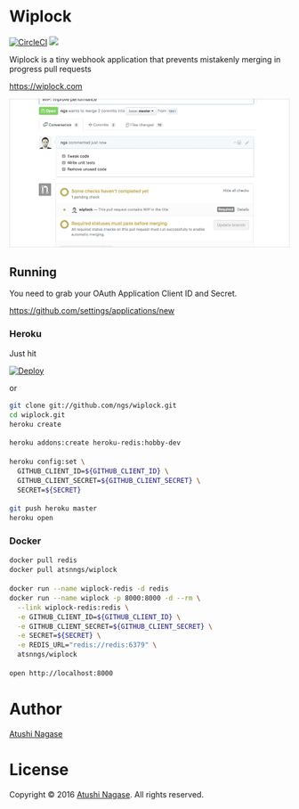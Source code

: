 Wiplock
=======

[![CircleCI](https://circleci.com/gh/ngs/wiplock.svg?style=svg&circle-token=5420dff80ec6221981e5055999bf59705a25b696)](https://circleci.com/gh/ngs/wiplock)
[![](https://img.shields.io/docker/automated/atsnngs/wiplock.svg)](https://hub.docker.com/r/atsnngs/wiplock/)

Wiplock is a tiny webhook application that prevents mistakenly merging in progress pull requests

https://wiplock.com

![](https://raw.githubusercontent.com/ngs/sources.ngs.io/master/source/images/2016-09-23-wiplock/screen.gif)

Running
-------

You need to grab your OAuth Application Client ID and Secret.

https://github.com/settings/applications/new

### Heroku

Just hit

[![Deploy](https://www.herokucdn.com/deploy/button.png)](https://heroku.com/deploy)

or

```sh
git clone git://github.com/ngs/wiplock.git
cd wiplock.git
heroku create

heroku addons:create heroku-redis:hobby-dev

heroku config:set \
  GITHUB_CLIENT_ID=${GITHUB_CLIENT_ID} \
  GITHUB_CLIENT_SECRET=${GITHUB_CLIENT_SECRET} \
  SECRET=${SECRET}

git push heroku master
heroku open
```

### Docker

```sh
docker pull redis
docker pull atsnngs/wiplock

docker run --name wiplock-redis -d redis
docker run --name wiplock -p 8000:8000 -d --rm \
  --link wiplock-redis:redis \
  -e GITHUB_CLIENT_ID=${GITHUB_CLIENT_ID} \
  -e GITHUB_CLIENT_SECRET=${GITHUB_CLIENT_SECRET} \
  -e SECRET=${SECRET} \
  -e REDIS_URL="redis://redis:6379" \
  atsnngs/wiplock

open http://localhost:8000
```

Author
======

[Atushi Nagase]

License
=======

Copyright &copy; 2016 [Atushi Nagase]. All rights reserved.

[Atushi Nagase]: https://ngs.io/
